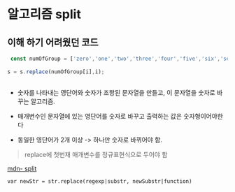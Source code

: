  # 알고리즘 split

## 이해 하기 어려웠던 코드
```jsx
 const numOfGroup = ['zero','one','two','three','four','five','six','seven','eight','nine'];
   
s = s.replace(numOfGroup[i],i);
 
```
- 숫자를 나타내는 영단어와 숫자가 조항된 문자열을 만들고, 이 문자열을 숫자로 바꾸는 알고리즘.

- 매개변수인 문자열에 있는 영단어를 숫자로 바꾸고 출력하는 값은 숫자형이어야한다

- 동일한 영단어가 2개 이상 -> 하나만 숫자로 바뀌어야 함. 

> replace에 첫번재 매개변수를 정규표현식으로 두어야 함

[mdn- split](https://developer.mozilla.org/ko/docs/Web/JavaScript/Reference/Global_Objects/String/replace#specifying_a_string_as_a_parameter)
```
var newStr = str.replace(regexp|substr, newSubstr|function)
```